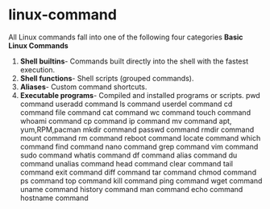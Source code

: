 # linux-command
All Linux commands fall into one of the following four categories
 **Basic Linux Commands**
 1. **Shell builtins**- Commands built directly into the shell with the fastest execution.
 2. **Shell functions**- Shell scripts (grouped commands).
 3. **Aliases**- Custom command shortcuts.
 4. **Executable programs**- Compiled and installed programs or scripts.
pwd command                    useradd command
ls command                     userdel command
cd command                     file command
cat command                    wc command
touch command                  whoami command
cp command                     ip command
mv command                     apt, yum,RPM,pacman
mkdir command                  passwd command
rmdir command                  mount command
rm command                     reboot command
locate command                 which command
find command                   nano command
grep command                   vim command
sudo command                   whatis command
df command                     alias command 
du command                     unalias command
head command                   clear command
tail command                   exit command
diff command 
tar command
chmod command
ps command
top command
kill command
ping command
wget command
uname command 
history command
man command
echo command
hostname command




